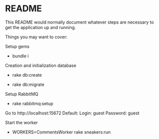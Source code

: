 # README

This README would normally document whatever steps are necessary to get the
application up and running.

Things you may want to cover:

Setup gems
* bundle i

Creation and initialization database
* rake db:create

* rake db:migrate

Setup RabbitMQ
* rake rabbitmq:setup

Go to http://localhost:15672 
Default:
Login: guest
Password: guest

Start the worker
* WORKERS=CommentsWorker rake sneakers:run


